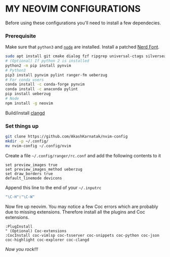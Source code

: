# MY NEOVIM CONFIGURATIONS
Before using these configurations you'll need to install a few dependecies.

### Prerequisite
Make sure that `python3` and [`node`](https://github.com/nvm-sh/nvm) are installed. Install a patched [Nerd Font](https://github.com/ryanoasis/nerd-fonts/tree/master/patched-fonts).
```sh
sudo apt install git cmake dialog fzf ripgrep universal-ctags silversearcher-ag fd-find libx11-dev libxext-dev xclip
# (Optional) If python 2 is installed
python2 -m pip install pynvim
# Python3
pip3 install pynvim pylint ranger-fm ueberzug
# For conda users
conda install -c conda-forge pynvim
conda install -c anaconda pylint
pip install ueberzug
# Node
npm install -g neovim
```
<!-- Build/install [ccls](https://github.com/MaskRay/ccls/wiki/Build) -->
Build/install [clangd](https://clangd.llvm.org/installation.html)

### Set things up
```sh
git clone https://github.com/AkashKarnatak/nvim-config
mkdir -p ~/.config/
mv nvim-config ~/.config/nvim
```

Create a file `~/.config/ranger/rc.conf` and add the following contents to it

```
set preview_images true
set preview_images_method ueberzug
set draw_borders true
default_linemode devicons
```

Append this line to the end of your `~/.inputrc`
```sh 
"\C-H":"\C-W"
```

Now fire up neovim. You may notice a few Coc errors which are probably due to missing extensions. Therefore install all the plugins and Coc extensions.
```vim
:PlugInstall
" (Optional) Coc-extensions
:CocInstall coc-vimlsp coc-tsserver coc-snippets coc-python coc-json coc-highlight coc-explorer coc-clangd
```
_Now you rock!!!_
